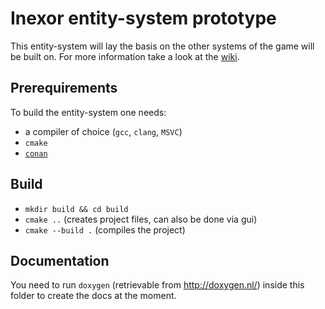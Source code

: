 # Inexor entity-system prototype

This entity-system will lay the basis on the other systems of the game will be built on.
For more information take a look at the [wiki](https://github.com/inexorgame/entity-system/wiki).

## Prerequirements

To build the entity-system one needs:

- a compiler of choice (`gcc`, `clang`, `MSVC`)
- `cmake`
- [`conan`](https://conan.io)

## Build

- `mkdir build && cd build`
- `cmake ..` (creates project files, can also be done via gui)
- `cmake --build .` (compiles the project)

## Documentation

You need to run `doxygen` (retrievable from http://doxygen.nl/) inside this folder to create the docs at the moment.
